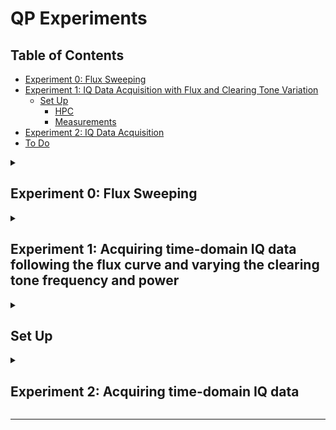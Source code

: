 # QP Experiments

## Table of Contents

- [Experiment 0: Flux Sweeping](#experiment-0-flux-sweeping)
- [Experiment 1: IQ Data Acquisition with Flux and Clearing Tone Variation](#experiment-1-acquiring-time-domain-iq-data-following-the-flux-curve-and-varying-the-clearing-tone-frequency-and-power)
  - [Set Up](#set-up)
    - [HPC](#hpc)
    - [Measurements](#measurements)
- [Experiment 2: IQ Data Acquisition](#experiment-2-acquiring-time-domain-iq-data)
- [To Do](#to-do)

<details>
<summary><h2>Experiment 0: Flux Sweeping</h2></summary>

A notebook that uses the SRS voltage source to sweep flux and record the resonator responce using the VNA.

**notebook name:** [experiment0.ipynb](experiment0.ipynb)

</details>

<details>
<summary><h2>Experiment 1: Acquiring time-domain IQ data following the flux curve and varying the clearing tone frequency and power</h2></summary>

**notebook name:** [experiment1.ipynb](experiment1.ipynb)

High level overview:

```python
v_arr, phi_arr, f_arr = from_flux_fit()
detuning = 0 # GHz
f_clearing_arr, P_clearing_arr = [], []

def find_mapped_resonance(phi):
    global phi_arr, f_arr
    phi_index = phi_arr[phi]
    return f_arr[phi_index]

def find_resonance(phi, span):
    f_guess = find_mapped_resonance(phi)
    set_vna(f_guess, span)
    f_phi = fit_vna_trace()
    turn_off_vna()
    return f_phi

for phi in phi_arr:

    voltage = get_voltage(phi)
    set_srs(voltage)
    f_phi = find_resonance(phi)
    f_drive = f_phi - detuning
    set_drive_tone(f_drive)

    for f_clearing in f_clearing_arr:
        for P_clearing in P_clearing_arr:
            set_clearing_tone(f_clearing, P_clearing)
            acquire_IQ_data()
            wait()
```

</details>

<details>
<summary><h2>Set Up</h2></summary>

### HPC:

Make sure you have SSH access to your HPC cluster
Set up SSH key-based authentication to avoid password prompts
Fill in the .env file with your HPC details

### Measurements:

1. Flux tuning curve of the resonator

---

## To Do:

- [ ] Test the rsync HPC back up mechanism
- [ ] Add code to dynamically change the frequency search range based on multiple flux quanta fit data
- [ ] Add feature to change .bin to a lower storage fingerprint file as a dameon
- [ ] Add resonator circle fit code
- [ ] Add the dynamic driving next mode code
- [ ] Add feature to upload saved data to HPC via Globus API

</details>

<details>
<summary><h2>Experiment 2: Acquiring time-domain IQ data</h2></summary>

A notebook that sets the LO at user specified parameters and takes the time domain IQ data with the Alazar card.

**notebook name:** [experiment2.ipynb](experiment2.ipynb)

</details>

---
